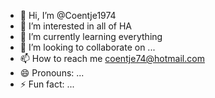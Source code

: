 - 👋 Hi, I’m @Coentje1974
- 👀 I’m interested in all of HA
- 🌱 I’m currently learning everything
- 💞️ I’m looking to collaborate on ...
- 📫 How to reach me coentje74@hotmail.com
- 😄 Pronouns: ...
- ⚡ Fun fact: ...

<!---
Coentje1974/Coentje1974 is a ✨ special ✨ repository because its `README.md` (this file) appears on your GitHub profile.
You can click the Preview link to take a look at your changes.
--->
